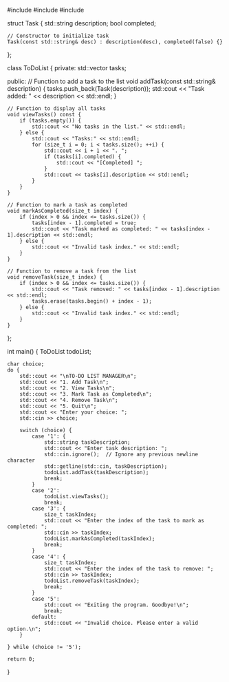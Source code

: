 #include <iostream>
#include <vector>
#include <string>

struct Task {
    std::string description;
    bool completed;

    // Constructor to initialize task
    Task(const std::string& desc) : description(desc), completed(false) {}
};

class ToDoList {
private:
    std::vector<Task> tasks;

public:
    // Function to add a task to the list
    void addTask(const std::string& description) {
        tasks.push_back(Task(description));
        std::cout << "Task added: " << description << std::endl;
    }

    // Function to display all tasks
    void viewTasks() const {
        if (tasks.empty()) {
            std::cout << "No tasks in the list." << std::endl;
        } else {
            std::cout << "Tasks:" << std::endl;
            for (size_t i = 0; i < tasks.size(); ++i) {
                std::cout << i + 1 << ". ";
                if (tasks[i].completed) {
                    std::cout << "[Completed] ";
                }
                std::cout << tasks[i].description << std::endl;
            }
        }
    }

    // Function to mark a task as completed
    void markAsCompleted(size_t index) {
        if (index > 0 && index <= tasks.size()) {
            tasks[index - 1].completed = true;
            std::cout << "Task marked as completed: " << tasks[index - 1].description << std::endl;
        } else {
            std::cout << "Invalid task index." << std::endl;
        }
    }

    // Function to remove a task from the list
    void removeTask(size_t index) {
        if (index > 0 && index <= tasks.size()) {
            std::cout << "Task removed: " << tasks[index - 1].description << std::endl;
            tasks.erase(tasks.begin() + index - 1);
        } else {
            std::cout << "Invalid task index." << std::endl;
        }
    }
};

int main() {
    ToDoList todoList;

    char choice;
    do {
        std::cout << "\nTO-DO LIST MANAGER\n";
        std::cout << "1. Add Task\n";
        std::cout << "2. View Tasks\n";
        std::cout << "3. Mark Task as Completed\n";
        std::cout << "4. Remove Task\n";
        std::cout << "5. Quit\n";
        std::cout << "Enter your choice: ";
        std::cin >> choice;

        switch (choice) {
            case '1': {
                std::string taskDescription;
                std::cout << "Enter task description: ";
                std::cin.ignore();  // Ignore any previous newline character
                std::getline(std::cin, taskDescription);
                todoList.addTask(taskDescription);
                break;
            }
            case '2':
                todoList.viewTasks();
                break;
            case '3': {
                size_t taskIndex;
                std::cout << "Enter the index of the task to mark as completed: ";
                std::cin >> taskIndex;
                todoList.markAsCompleted(taskIndex);
                break;
            }
            case '4': {
                size_t taskIndex;
                std::cout << "Enter the index of the task to remove: ";
                std::cin >> taskIndex;
                todoList.removeTask(taskIndex);
                break;
            }
            case '5':
                std::cout << "Exiting the program. Goodbye!\n";
                break;
            default:
                std::cout << "Invalid choice. Please enter a valid option.\n";
        }

    } while (choice != '5');

    return 0;
}
